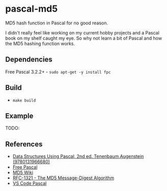 # pascal-md5

MD5 hash function in Pascal for no good reason.

I didn't really feel like working on my current hobby projects and a Pascal book on my shelf caught my eye. 
So why not learn a bit of Pascal and how the MD5 hashing function works.

## Dependencies

Free Pascal 3.2.2+ - `sudo apt-get -y install fpc`

## Build

- `make build`

## Example

TODO:

## References

- [Data Structures Using Pascal, 2nd ed. Tenenbaum,Augenstein (9780131966680)](https://isbnsearch.org/isbn/9780131966680)
- [Free Pascal](https://www.freepascal.org/down/i386/linux.html)
- [MD5 Wiki](https://en.wikipedia.org/wiki/MD5#Algorithm)
- [RFC-1321 - The MD5 Message-Digest Algorithm](https://www.rfc-editor.org/rfc/rfc1321.html)
- [VS Code Pascal](https://github.com/alefragnani/vscode-language-pascal)